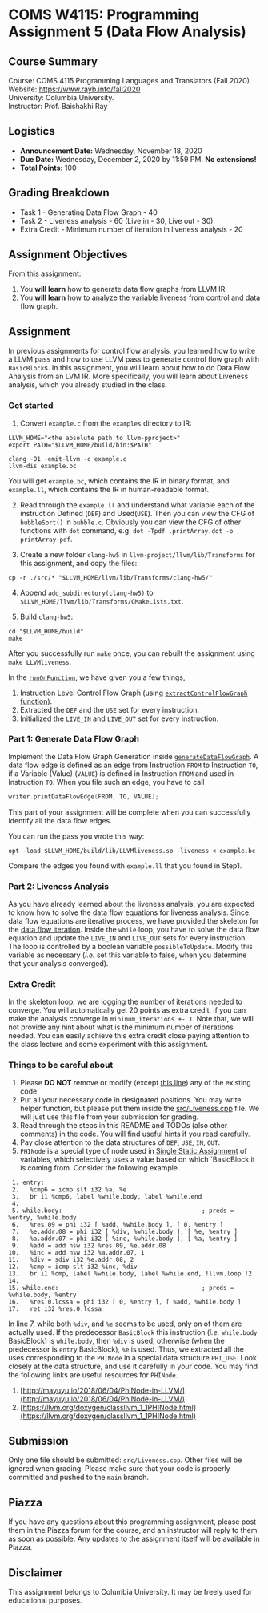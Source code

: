 # COMS W4115: Programming Assignment 5 (Data Flow Analysis)

## Course Summary

Course: COMS 4115 Programming Languages and Translators (Fall 2020)  
Website: https://www.rayb.info/fall2020  
University: Columbia University.  
Instructor: Prof. Baishakhi Ray


## Logistics
* **Announcement Date:** Wednesday, November 18, 2020
* **Due Date:** Wednesday, December 2, 2020 by 11:59 PM. **No extensions!**
* **Total Points:** 100

## Grading Breakdown
* Task 1 - Generating Data Flow Graph - 40
* Task 2 - Liveness analysis - 60 (Live in - 30, Live out - 30)
* Extra Credit - Minimum number of iteration in liveness analysis - 20

## Assignment Objectives

From this assignment:

1. You **will learn** how to generate data flow graphs from LLVM IR.
2. You **will learn** how to analyze the variable liveness from control and data flow graph.

## Assignment

In previous assignments for control flow analysis, you learned how to write a LLVM pass and how to use LLVM pass to
generate control flow graph with `BasicBlock`s. In this assignment, you will learn about how to do Data Flow Analysis 
from an LVM IR. More specifically, you will learn about Liveness analysis, which you already studied in the class. 


### Get started

1. Convert `example.c` from the `examples` directory to IR:
```
LLVM_HOME="<the absolute path to llvm-pproject>"
export PATH="$LLVM_HOME/build/bin:$PATH"

clang -O1 -emit-llvm -c example.c
llvm-dis example.bc
```
You will get `example.bc`, which contains the IR in binary format, and `example.ll`, which contains the IR in human-readable format.

2. Read through the `example.ll` and understand what variable each of the instruction Defined (`DEF`) and Used(`USE`).
Then you can view the CFG of `bubbleSort()` in `bubble.c`. Obviously you can view the CFG of other functions with `dot` 
command, e.g. `dot -Tpdf .printArray.dot -o printArray.pdf`.

3. Create a new folder `clang-hw5` in `llvm-project/llvm/lib/Transforms` for this assignment, and copy the files:
```
cp -r ./src/* "$LLVM_HOME/llvm/lib/Transforms/clang-hw5/"
```

4. Append `add_subdirectory(clang-hw5)` to `$LLVM_HOME/llvm/lib/Transforms/CMakeLists.txt`.

5. Build `clang-hw5`:
```
cd "$LLVM_HOME/build"
make
```
After you successfully run `make` once, you can rebuilt the assignment using `make LLVMliveness`. 


In the [`runOnFunction`](src/Liveness.cpp#L156), we have given you a few things,
1. Instruction Level Control Flow Graph (using [`extractControlFlowGraph` function](src/Liveness.cpp#L43)).
2. Extracted the `DEF` and the `USE` set for every instruction. 
3. Initialized the `LIVE_IN` and `LIVE_OUT` set for every instruction.


### Part 1: Generate Data Flow Graph
Implement the Data Flow Graph Generation inside [`generateDataFlowGraph`](src/Liveness.cpp#L147). A data flow edge is 
defined as an edge from  Instruction `FROM` to Instruction `TO`, if a Variable (Value) (`VALUE`) is defined in Instruction 
`FROM` and used in Instruction `TO`. When you file such an edge, you have to call 
```C
writer.printDataFlowEdge(FROM, TO, VALUE);
```
This part of your assignment will be complete when you can successfully identify all the data flow edges. 

You can run the pass you wrote this way:
```
opt -load $LLVM_HOME/build/lib/LLVMliveness.so -liveness < example.bc
```

Compare the edges you found with `example.ll` that you found in Step1.

### Part 2: Liveness Analysis

As you have already learned about the liveness analysis, you are expected to know how to solve the data flow equations 
for liveness analysis. Since, data flow equations are iterative process, we have provided the skeleton for the [data 
flow iteration](src/Liveness.cpp#L196). Inside the `while` loop, you have to solve the data flow equation and 
update the `LIVE_IN` and `LIVE_OUT` sets for every instruction.  The loop is controlled by a boolean variable 
`possibleToUpdate`. Modify this variable as necessary (_i.e._ set this variable to false, when you determine that
your analysis converged).

### Extra Credit

In the skeleton loop, we are logging the number of iterations needed to converge. You will automatically get 20 points 
as extra credit, if you can make the analysis converge in `minimum_iterations +- 1`. Note that, we will not provide any
hint about what is the minimum number of iterations needed. You can easily achieve this extra credit close paying 
attention to the class lecture and some experiment with this assignment. 

### Things to be careful about
1. Please **DO NOT** remove or modify (except [this line](src/Liveness.cpp#l213)) any of the existing code. 
2. Put all your necessary code in designated positions. You may write helper function, but please put them inside the 
[src/Liveness.cpp](src/Liveness.cpp) file. We will just use this file from your submission for grading. 
3. Read through the steps in this README and TODOs (also other comments) in the code. You will find useful hints 
if you read carefully.
4. Pay close attention to the data structures of `DEF`, `USE`, `IN`, `OUT`. 
5. `PHINode` is a special type of node used in [Single Static Assignment](https://en.wikipedia.org/wiki/Static_single_assignment_form) 
of variables, which selectively uses a value based on which `BasicBlock it is coming from. 
Consider the following example.
```
 1. entry:
 2.   %cmp6 = icmp slt i32 %a, %e
 3.   br i1 %cmp6, label %while.body, label %while.end
 4. 
 5. while.body:                                       ; preds = %entry, %while.body
 6.   %res.09 = phi i32 [ %add, %while.body ], [ 0, %entry ]
 7.   %e.addr.08 = phi i32 [ %div, %while.body ], [ %e, %entry ]
 8.   %a.addr.07 = phi i32 [ %inc, %while.body ], [ %a, %entry ]
 9.   %add = add nsw i32 %res.09, %e.addr.08
10.   %inc = add nsw i32 %a.addr.07, 1
11.   %div = sdiv i32 %e.addr.08, 2
12.   %cmp = icmp slt i32 %inc, %div
13.   br i1 %cmp, label %while.body, label %while.end, !llvm.loop !2
14. 
15. while.end:                                        ; preds = %while.body, %entry
16.   %res.0.lcssa = phi i32 [ 0, %entry ], [ %add, %while.body ]
17.   ret i32 %res.0.lcssa
```  
In line 7, while both `%div`, and `%e` seems to be used, only on of them are actually used. If the predecessor 
`BasicBlock` this instruction (_i.e._ `while.body` BasicBlock) is `while.body`, then `%div` is used, otherwise 
(when the predecessor is `entry` BasicBlock), `%e` is used. 
Thus, we extracted all the uses corresponding to the `PHINode` in a special data structure `PHI_USE`. Look closely at the
data structure, and use it carefully in your code. You may find the following links are useful resources for `PHINode`.

 1. [http://mayuyu.io/2018/06/04/PhiNode-in-LLVM/](http://mayuyu.io/2018/06/04/PhiNode-in-LLVM/)
 2. [https://llvm.org/doxygen/classllvm_1_1PHINode.html](https://llvm.org/doxygen/classllvm_1_1PHINode.html)

## Submission
Only one file should be submitted: `src/Liveness.cpp`. Other files will be ignored when grading.  Please make sure that your code is properly committed and pushed to the `main` branch.

## Piazza
If you have any questions about this programming assignment, please post them in the Piazza forum for the course, and an instructor will reply to them as soon as possible. Any updates to the assignment itself will be available in Piazza.

## Disclaimer
This assignment belongs to Columbia University. It may be freely used for educational purposes.
